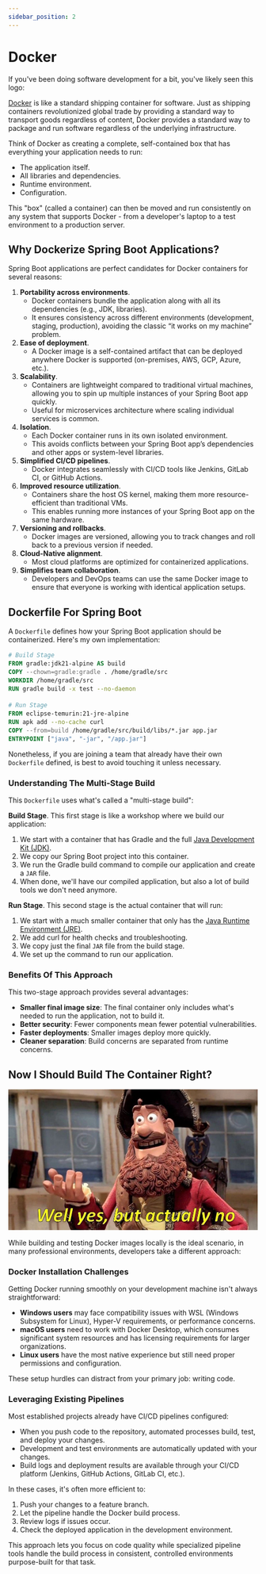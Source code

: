 ```yaml
---
sidebar_position: 2
---
```


# Docker

If you've been doing software development for a bit, you've likely seen this logo:


[Docker](https://www.docker.com/) is like a standard shipping container for software. Just as shipping containers revolutionized global trade by providing a standard way to transport goods regardless of content, Docker provides a standard way to package and run software regardless of the underlying infrastructure.

Think of Docker as creating a complete, self-contained box that has everything your application needs to run:

- The application itself.
- All libraries and dependencies.
- Runtime environment.
- Configuration.

This "box" (called a container) can then be moved and run consistently on any system that supports Docker - from a developer's laptop to a test environment to a production server.

## Why Dockerize Spring Boot Applications?

Spring Boot applications are perfect candidates for Docker containers for several reasons:

1. **Portability across environments**.
   * Docker containers bundle the application along with all its dependencies (e.g., JDK, libraries).
   * It ensures consistency across different environments (development, staging, production), avoiding the classic “it works on my machine” problem.
2. **Ease of deployment**.
   * A Docker image is a self-contained artifact that can be deployed anywhere Docker is supported (on-premises, AWS, GCP, Azure, etc.).
3. **Scalability**.
   * Containers are lightweight compared to traditional virtual machines, allowing you to spin up multiple instances of your Spring Boot app quickly.
   * Useful for microservices architecture where scaling individual services is common.
4. **Isolation**.
   * Each Docker container runs in its own isolated environment.
   * This avoids conflicts between your Spring Boot app’s dependencies and other apps or system-level libraries.
5. **Simplified CI/CD pipelines**.
   * Docker integrates seamlessly with CI/CD tools like Jenkins, GitLab CI, or GitHub Actions.
6. **Improved resource utilization**.
   * Containers share the host OS kernel, making them more resource-efficient than traditional VMs.
   * This enables running more instances of your Spring Boot app on the same hardware.
7. **Versioning and rollbacks**.
   * Docker images are versioned, allowing you to track changes and roll back to a previous version if needed.
8. **Cloud-Native alignment**.
   * Most cloud platforms are optimized for containerized applications.
9. **Simplifies team collaboration**.
   * Developers and DevOps teams can use the same Docker image to ensure that everyone is working with identical application setups.

## Dockerfile For Spring Boot

A `Dockerfile` defines how your Spring Boot application should be containerized. Here's my own implementation:

```Dockerfile
# Build Stage
FROM gradle:jdk21-alpine AS build
COPY --chown=gradle:gradle . /home/gradle/src
WORKDIR /home/gradle/src
RUN gradle build -x test --no-daemon

# Run Stage
FROM eclipse-temurin:21-jre-alpine
RUN apk add --no-cache curl
COPY --from=build /home/gradle/src/build/libs/*.jar app.jar
ENTRYPOINT ["java", "-jar", "/app.jar"]
```

Nonetheless, if you are joining a team that already have their own `Dockerfile` defined, is best to avoid touching it unless necessary.

### Understanding The Multi-Stage Build

This `Dockerfile` uses what's called a "multi-stage build":

**Build Stage**. This first stage is like a workshop where we build our application:

1. We start with a container that has Gradle and the full [Java Development Kit (JDK)](https://www.geeksforgeeks.org/jdk-in-java/).
2. We copy our Spring Boot project into this container.
3. We run the Gradle build command to compile our application and create a `JAR` file.
4. When done, we'll have our compiled application, but also a lot of build tools we don't need anymore.

**Run Stage**. This second stage is the actual container that will run:

1. We start with a much smaller container that only has the [Java Runtime Environment (JRE)](https://www.geeksforgeeks.org/jre-in-java/).
2. We add curl for health checks and troubleshooting.
3. We copy just the final `JAR` file from the build stage.
4. We set up the command to run our application.

### Benefits Of This Approach

This two-stage approach provides several advantages:

* **Smaller final image size**: The final container only includes what's needed to run the application, not to build it.
* **Better security**: Fewer components mean fewer potential vulnerabilities.
* **Faster deployments**: Smaller images deploy more quickly.
* **Cleaner separation**: Build concerns are separated from runtime concerns.

## Now I Should Build The Container Right?

![well-yes-but-no.png](img/well-yes-but-no.png)

While building and testing Docker images locally is the ideal scenario, in many professional environments, developers take a different approach:

### Docker Installation Challenges

Getting Docker running smoothly on your development machine isn't always straightforward:

- **Windows users** may face compatibility issues with WSL (Windows Subsystem for Linux), Hyper-V requirements, or performance concerns.
- **macOS users** need to work with Docker Desktop, which consumes significant system resources and has licensing requirements for larger organizations.
- **Linux users** have the most native experience but still need proper permissions and configuration.

These setup hurdles can distract from your primary job: writing code.

### Leveraging Existing Pipelines

Most established projects already have CI/CD pipelines configured:

- When you push code to the repository, automated processes build, test, and deploy your changes.
- Development and test environments are automatically updated with your changes.
- Build logs and deployment results are available through your CI/CD platform (Jenkins, GitHub Actions, GitLab CI, etc.).

In these cases, it's often more efficient to:

1. Push your changes to a feature branch.
2. Let the pipeline handle the Docker build process.
3. Review logs if issues occur.
4. Check the deployed application in the development environment.

This approach lets you focus on code quality while specialized pipeline tools handle the build process in consistent, controlled environments purpose-built for that task.